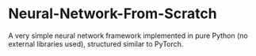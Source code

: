 # Neural-Network-From-Scratch

A very simple neural network framework implemented in pure Python (no external libraries used), structured similar to PyTorch.
